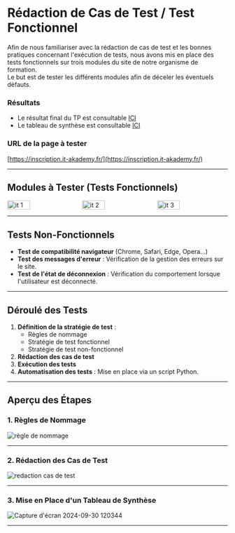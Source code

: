 # Rédaction de Cas de Test / Test Fonctionnel

Afin de nous familiariser avec la rédaction de cas de test et les bonnes pratiques concernant l'exécution de tests, nous avons mis en place des tests fonctionnels sur trois modules du site de notre organisme de formation.  
Le but est de tester les différents modules afin de déceler les éventuels défauts.

### Résultats
- Le résultat final du TP est consultable [ICI](https://docs.google.com/document/d/1vI5JxGKx1jrLjcEfJl8qr3uH3XB2AuanOvYpOkJeO1w/edit)
- Le tableau de synthèse est consultable [ICI](https://docs.google.com/spreadsheets/d/1aA-Ja7k0X32QP9de1RDb1nQrjWDv9Zh2IIMYlnGd0h0/pubhtml?gid=0&single=true)

### URL de la page à tester
[https://inscription.it-akademy.fr/](https://inscription.it-akademy.fr/)

---

## Modules à Tester (Tests Fonctionnels)

<div style="display: flex; justify-content: space-between;">
  <img src="https://github.com/user-attachments/assets/8f8de54c-f680-4f8f-b667-df121406eb76" alt="it 1" width="32%" />
  <img src="https://github.com/user-attachments/assets/b8a0fe56-a97a-481e-acde-f809c3676aad" alt="it 2" width="32%" />
  <img src="https://github.com/user-attachments/assets/94d01e9e-f14c-4da7-8961-702059cb6b7a" alt="it 3" width="32%" />
</div>



---

## Tests Non-Fonctionnels
- **Test de compatibilité navigateur** (Chrome, Safari, Edge, Opera...)
- **Test des messages d'erreur** : Vérification de la gestion des erreurs sur le site.
- **Test de l'état de déconnexion** : Vérification du comportement lorsque l'utilisateur est déconnecté.

---

## Déroulé des Tests
1. **Définition de la stratégie de test** :
   - Règles de nommage
   - Stratégie de test fonctionnel
   - Stratégie de test non-fonctionnel
2. **Rédaction des cas de test**
3. **Exécution des tests**
4. **Automatisation des tests** : Mise en place via un script Python.

---

## Aperçu des Étapes

### 1. Règles de Nommage

![règle de nommage](https://github.com/user-attachments/assets/fc011198-169a-4130-9679-8f879cfc1cf7)

---

### 2. Rédaction des Cas de Test

![redaction cas de test](https://github.com/user-attachments/assets/d89506f8-7228-45ac-a229-1cedc4e21682)

---

### 3. Mise en Place d'un Tableau de Synthèse

![Capture d'écran 2024-09-30 120344](https://github.com/user-attachments/assets/40f559d8-61e9-4076-a16b-37b2eed9f6f0)

---



